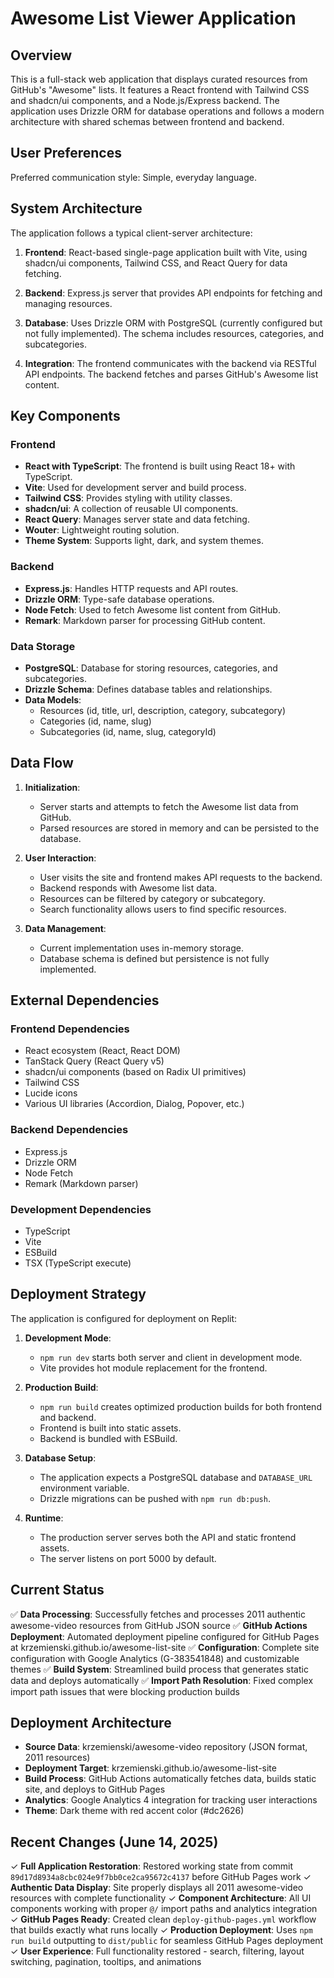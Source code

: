 # Awesome List Viewer Application

## Overview

This is a full-stack web application that displays curated resources from GitHub's "Awesome" lists. It features a React frontend with Tailwind CSS and shadcn/ui components, and a Node.js/Express backend. The application uses Drizzle ORM for database operations and follows a modern architecture with shared schemas between frontend and backend.

## User Preferences

Preferred communication style: Simple, everyday language.

## System Architecture

The application follows a typical client-server architecture:

1. **Frontend**: React-based single-page application built with Vite, using shadcn/ui components, Tailwind CSS, and React Query for data fetching.

2. **Backend**: Express.js server that provides API endpoints for fetching and managing resources.

3. **Database**: Uses Drizzle ORM with PostgreSQL (currently configured but not fully implemented). The schema includes resources, categories, and subcategories.

4. **Integration**: The frontend communicates with the backend via RESTful API endpoints. The backend fetches and parses GitHub's Awesome list content.

## Key Components

### Frontend

- **React with TypeScript**: The frontend is built using React 18+ with TypeScript.
- **Vite**: Used for development server and build process.
- **Tailwind CSS**: Provides styling with utility classes.
- **shadcn/ui**: A collection of reusable UI components.
- **React Query**: Manages server state and data fetching.
- **Wouter**: Lightweight routing solution.
- **Theme System**: Supports light, dark, and system themes.

### Backend

- **Express.js**: Handles HTTP requests and API routes.
- **Drizzle ORM**: Type-safe database operations.
- **Node Fetch**: Used to fetch Awesome list content from GitHub.
- **Remark**: Markdown parser for processing GitHub content.

### Data Storage

- **PostgreSQL**: Database for storing resources, categories, and subcategories.
- **Drizzle Schema**: Defines database tables and relationships.
- **Data Models**: 
  - Resources (id, title, url, description, category, subcategory)
  - Categories (id, name, slug)
  - Subcategories (id, name, slug, categoryId)

## Data Flow

1. **Initialization**:
   - Server starts and attempts to fetch the Awesome list data from GitHub.
   - Parsed resources are stored in memory and can be persisted to the database.

2. **User Interaction**:
   - User visits the site and frontend makes API requests to the backend.
   - Backend responds with Awesome list data.
   - Resources can be filtered by category or subcategory.
   - Search functionality allows users to find specific resources.

3. **Data Management**:
   - Current implementation uses in-memory storage.
   - Database schema is defined but persistence is not fully implemented.

## External Dependencies

### Frontend Dependencies

- React ecosystem (React, React DOM)
- TanStack Query (React Query v5)
- shadcn/ui components (based on Radix UI primitives)
- Tailwind CSS
- Lucide icons
- Various UI libraries (Accordion, Dialog, Popover, etc.)

### Backend Dependencies

- Express.js
- Drizzle ORM
- Node Fetch
- Remark (Markdown parser)

### Development Dependencies

- TypeScript
- Vite
- ESBuild
- TSX (TypeScript execute)

## Deployment Strategy

The application is configured for deployment on Replit:

1. **Development Mode**:
   - `npm run dev` starts both server and client in development mode.
   - Vite provides hot module replacement for the frontend.

2. **Production Build**:
   - `npm run build` creates optimized production builds for both frontend and backend.
   - Frontend is built into static assets.
   - Backend is bundled with ESBuild.

3. **Database Setup**:
   - The application expects a PostgreSQL database and `DATABASE_URL` environment variable.
   - Drizzle migrations can be pushed with `npm run db:push`.

4. **Runtime**:
   - The production server serves both the API and static frontend assets.
   - The server listens on port 5000 by default.

## Current Status

✅ **Data Processing**: Successfully fetches and processes 2011 authentic awesome-video resources from GitHub JSON source
✅ **GitHub Actions Deployment**: Automated deployment pipeline configured for GitHub Pages at krzemienski.github.io/awesome-list-site
✅ **Configuration**: Complete site configuration with Google Analytics (G-383541848) and customizable themes
✅ **Build System**: Streamlined build process that generates static data and deploys automatically
✅ **Import Path Resolution**: Fixed complex import path issues that were blocking production builds

## Deployment Architecture

- **Source Data**: krzemienski/awesome-video repository (JSON format, 2011 resources)
- **Deployment Target**: krzemienski.github.io/awesome-list-site
- **Build Process**: GitHub Actions automatically fetches data, builds static site, and deploys to GitHub Pages
- **Analytics**: Google Analytics 4 integration for tracking user interactions
- **Theme**: Dark theme with red accent color (#dc2626)

## Recent Changes (June 14, 2025)

✓ **Full Application Restoration**: Restored working state from commit `89d17d8934a8cbc024e9f7bb0ce2ca95672c4137` before GitHub Pages work
✓ **Authentic Data Display**: Site properly displays all 2011 awesome-video resources with complete functionality
✓ **Component Architecture**: All UI components working with proper `@/` import paths and analytics integration
✓ **GitHub Pages Ready**: Created clean `deploy-github-pages.yml` workflow that builds exactly what runs locally
✓ **Production Deployment**: Uses `npm run build` outputting to `dist/public` for seamless GitHub Pages deployment
✓ **User Experience**: Full functionality restored - search, filtering, layout switching, pagination, tooltips, and animations
